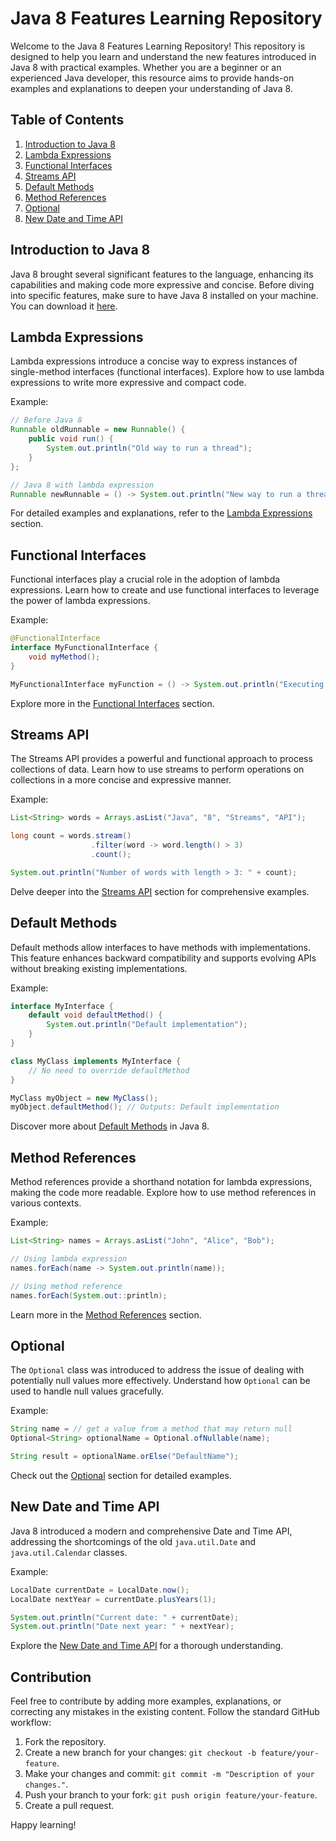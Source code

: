 # Java 8 Features Learning Repository

Welcome to the Java 8 Features Learning Repository! This repository is designed to help you learn and understand the new features introduced in Java 8 with practical examples. Whether you are a beginner or an experienced Java developer, this resource aims to provide hands-on examples and explanations to deepen your understanding of Java 8.

## Table of Contents

1. [Introduction to Java 8](#introduction-to-java-8)
2. [Lambda Expressions](#lambda-expressions)
4. [Functional Interfaces](#functional-interfaces)
5. [Streams API](#streams-api)
6. [Default Methods](#default-methods)
7. [Method References](#MethodReference)
8. [Optional](#optional)
9. [New Date and Time API](#new-date-and-time-api)

## Introduction to Java 8

Java 8 brought several significant features to the language, enhancing its capabilities and making code more expressive and concise. Before diving into specific features, make sure to have Java 8 installed on your machine. You can download it [here](https://www.oracle.com/java/technologies/javase/javase-jdk8-downloads.html).

## Lambda Expressions

Lambda expressions introduce a concise way to express instances of single-method interfaces (functional interfaces). Explore how to use lambda expressions to write more expressive and compact code.

Example:
```java
// Before Java 8
Runnable oldRunnable = new Runnable() {
    public void run() {
        System.out.println("Old way to run a thread");
    }
};

// Java 8 with lambda expression
Runnable newRunnable = () -> System.out.println("New way to run a thread");
```

For detailed examples and explanations, refer to the [Lambda Expressions](./LambdaExpression) section.

## Functional Interfaces

Functional interfaces play a crucial role in the adoption of lambda expressions. Learn how to create and use functional interfaces to leverage the power of lambda expressions.

Example:
```java
@FunctionalInterface
interface MyFunctionalInterface {
    void myMethod();
}

MyFunctionalInterface myFunction = () -> System.out.println("Executing myMethod");
```

Explore more in the [Functional Interfaces](./FunctionalInterface) section.

## Streams API

The Streams API provides a powerful and functional approach to process collections of data. Learn how to use streams to perform operations on collections in a more concise and expressive manner.

Example:
```java
List<String> words = Arrays.asList("Java", "8", "Streams", "API");

long count = words.stream()
                  .filter(word -> word.length() > 3)
                  .count();

System.out.println("Number of words with length > 3: " + count);
```

Delve deeper into the [Streams API](./streams-api) section for comprehensive examples.

## Default Methods

Default methods allow interfaces to have methods with implementations. This feature enhances backward compatibility and supports evolving APIs without breaking existing implementations.

Example:
```java
interface MyInterface {
    default void defaultMethod() {
        System.out.println("Default implementation");
    }
}

class MyClass implements MyInterface {
    // No need to override defaultMethod
}

MyClass myObject = new MyClass();
myObject.defaultMethod(); // Outputs: Default implementation
```

Discover more about [Default Methods](./default-methods) in Java 8.

## Method References

Method references provide a shorthand notation for lambda expressions, making the code more readable. Explore how to use method references in various contexts.

Example:
```java
List<String> names = Arrays.asList("John", "Alice", "Bob");

// Using lambda expression
names.forEach(name -> System.out.println(name));

// Using method reference
names.forEach(System.out::println);
```

Learn more in the [Method References](./method-references) section.

## Optional

The `Optional` class was introduced to address the issue of dealing with potentially null values more effectively. Understand how `Optional` can be used to handle null values gracefully.

Example:
```java
String name = // get a value from a method that may return null
Optional<String> optionalName = Optional.ofNullable(name);

String result = optionalName.orElse("DefaultName");
```

Check out the [Optional](./OptionalExample) section for detailed examples.

## New Date and Time API

Java 8 introduced a modern and comprehensive Date and Time API, addressing the shortcomings of the old `java.util.Date` and `java.util.Calendar` classes.

Example:
```java
LocalDate currentDate = LocalDate.now();
LocalDate nextYear = currentDate.plusYears(1);

System.out.println("Current date: " + currentDate);
System.out.println("Date next year: " + nextYear);
```

Explore the [New Date and Time API](./new-date-and-time-api) for a thorough understanding.

## Contribution

Feel free to contribute by adding more examples, explanations, or correcting any mistakes in the existing content. Follow the standard GitHub workflow:

1. Fork the repository.
2. Create a new branch for your changes: `git checkout -b feature/your-feature`.
3. Make your changes and commit: `git commit -m "Description of your changes."`.
4. Push your branch to your fork: `git push origin feature/your-feature`.
5. Create a pull request.

Happy learning!

